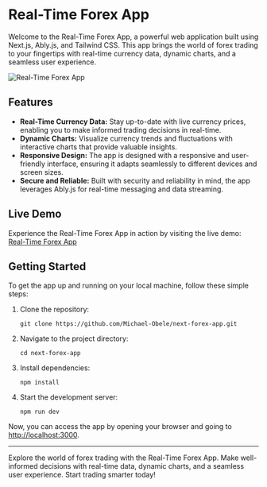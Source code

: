 # Real-Time Forex App

Welcome to the Real-Time Forex App, a powerful web application built using Next.js, Ably.js, and Tailwind CSS. This app brings the world of forex trading to your fingertips with real-time currency data, dynamic charts, and a seamless user experience.

![Real-Time Forex App](https://d112y698adiu2z.cloudfront.net/photos/production/software_photos/002/648/830/datas/gallery.jpg)

## Features

- **Real-Time Currency Data:** Stay up-to-date with live currency prices, enabling you to make informed trading decisions in real-time.
- **Dynamic Charts:** Visualize currency trends and fluctuations with interactive charts that provide valuable insights.
- **Responsive Design:** The app is designed with a responsive and user-friendly interface, ensuring it adapts seamlessly to different devices and screen sizes.
- **Secure and Reliable:** Built with security and reliability in mind, the app leverages Ably.js for real-time messaging and data streaming.

## Live Demo

Experience the Real-Time Forex App in action by visiting the live demo: [Real-Time Forex App](https://next-forex-app.vercel.app)

## Getting Started

To get the app up and running on your local machine, follow these simple steps:

1. Clone the repository:
   ```shell
   git clone https://github.com/Michael-Obele/next-forex-app.git
   ```

2. Navigate to the project directory:
   ```shell
   cd next-forex-app
   ```

3. Install dependencies:
   ```shell
   npm install
   ```

4. Start the development server:
   ```shell
   npm run dev
   ```

Now, you can access the app by opening your browser and going to [http://localhost:3000](http://localhost:3000).

---

Explore the world of forex trading with the Real-Time Forex App. Make well-informed decisions with real-time data, dynamic charts, and a seamless user experience. Start trading smarter today!
